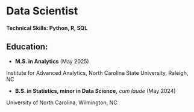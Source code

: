 # Data Scientist

#### Technical Skills: Python, R, SQL

## Education: 
* **M.S. in Analytics** (May 2025)

Institute for Advanced Analytics, North Carolina State University, Raleigh, NC

* **B.S. in Statistics, minor in Data Science,** *cum laude*	(May 2024)

University of North Carolina, Wilmington, NC

